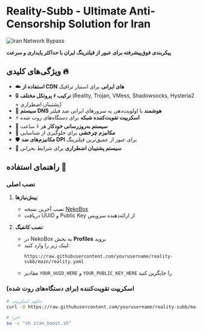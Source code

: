 # Reality-Subb - Ultimate Anti-Censorship Solution for Iran

![Iran Network Bypass](https://i.imgur.com/encrypted.png)

**پیکربندی فوق‌پیشرفته برای عبور از فیلترینگ ایران با حداکثر پایداری و سرعت**

## ویژگی‌های کلیدی 🔥

- ☁️ **استفاده از CDN های ایرانی** برای استتار ترافیک
- 🔒 **ترکیب ۶ پروتکل مختلف** (Reality, Trojan, VMess, Shadowsocks, Hysteria2 + پشتیبان اضطراری)
- 📡 **سیستم DNS هوشمند** با اولویت‌دهی به سرورهای ایرانی ضد فیلتر
- ⚡ **اسکریپت تقویت‌کننده شبکه** برای دستگاه‌های روت شده
- 🤖 **سیستم به‌روزرسانی خودکار** هر ۶ ساعت
- 🔄 **مکانیزم چرخشی** برای جلوگیری از شناسایی
- 🛡️ **مکانیزم‌های ضد DPI** برای عبور از عمیق‌ترین فیلترینگ
- 🚨 **سیستم پشتیبان اضطراری** برای شرایط بحرانی

## راهنمای استفاده 🚀

### نصب اصلی
1. **پیش‌نیازها**:
   - نصب آخرین نسخه [NekoBox](https://github.com/MatsuriDayo/NekoBoxForAndroid/releases)
   - دریافت UUID و Public Key از ارائه‌دهنده سرویس

2. **نصب کانفیگ**:
   - در NekoBox به بخش **Profiles** بروید
   - لینک زیر را وارد کنید:
     ```
     https://raw.githubusercontent.com/yourusername/reality-subb/main/reality.yaml
     ```
   - مقادیر `YOUR_UUID_HERE` و `YOUR_PUBLIC_KEY_HERE` را جایگزین کنید

### اسکریپت تقویت‌کننده (برای دستگاه‌های روت شده)
```bash
# دانلود اسکریپت
curl -O https://raw.githubusercontent.com/yourusername/reality-subb/main/iran_boost.sh

# اجرا
su -c "sh iran_boost.sh"

